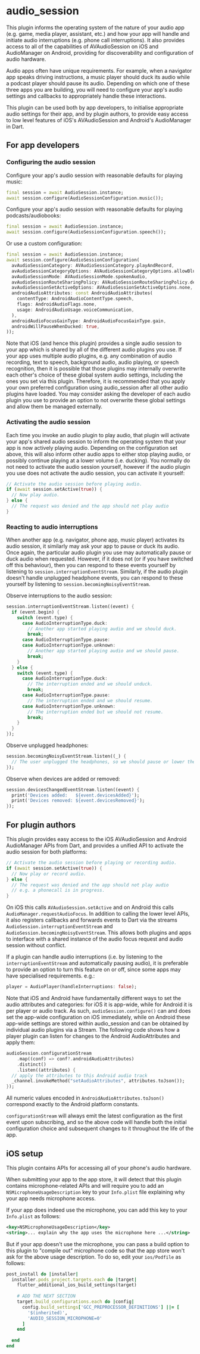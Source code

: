 # audio_session

This plugin informs the operating system of the nature of your audio app (e.g. game, media player, assistant, etc.) and how your app will handle and initiate audio interruptions (e.g. phone call interruptions). It also provides access to all of the capabilities of AVAudioSession on iOS and AudioManager on Android, providing for discoverability and configuration of audio hardware.

Audio apps often have unique requirements. For example, when a navigator app speaks driving instructions, a music player should duck its audio while a podcast player should pause its audio. Depending on which one of these three apps you are building, you will need to configure your app's audio settings and callbacks to appropriately handle these interactions.

This plugin can be used both by app developers, to initialise appropriate audio settings for their app, and by plugin authors, to provide easy access to low level features of iOS's AVAudioSession and Android's AudioManager in Dart.

## For app developers

### Configuring the audio session

Configure your app's audio session with reasonable defaults for playing music:

```dart
final session = await AudioSession.instance;
await session.configure(AudioSessionConfiguration.music());
```

Configure your app's audio session with reasonable defaults for playing podcasts/audiobooks:

```dart
final session = await AudioSession.instance;
await session.configure(AudioSessionConfiguration.speech());
```

Or use a custom configuration:

```dart
final session = await AudioSession.instance;
await session.configure(AudioSessionConfiguration(
  avAudioSessionCategory: AVAudioSessionCategory.playAndRecord,
  avAudioSessionCategoryOptions: AVAudioSessionCategoryOptions.allowBluetooth,
  avAudioSessionMode: AVAudioSessionMode.spokenAudio,
  avAudioSessionRouteSharingPolicy: AVAudioSessionRouteSharingPolicy.defaultPolicy,
  avAudioSessionSetActiveOptions: AVAudioSessionSetActiveOptions.none,
  androidAudioAttributes: const AndroidAudioAttributes(
    contentType: AndroidAudioContentType.speech,
    flags: AndroidAudioFlags.none,
    usage: AndroidAudioUsage.voiceCommunication,
  ),
  androidAudioFocusGainType: AndroidAudioFocusGainType.gain,
  androidWillPauseWhenDucked: true,
));
```

Note that iOS (and hence this plugin) provides a single audio session to your app which is shared by all of the different audio plugins you use. If your app uses multiple audio plugins, e.g. any combination of audio recording, text to speech, background audio, audio playing, or speech recognition, then it is possible that those plugins may internally overwrite each other's choice of these global system audio settings, including the ones you set via this plugin. Therefore, it is recommended that you apply your own preferred configuration using audio_session after all other audio plugins have loaded. You may consider asking the developer of each audio plugin you use to provide an option to not overwrite these global settings and allow them be managed externally.

### Activating the audio session

Each time you invoke an audio plugin to play audio, that plugin will activate your app's shared audio session to inform the operating system that your app is now actively playing audio. Depending on the configuration set above, this will also inform other audio apps to either stop playing audio, or possibly continue playing at a lower volume (i.e. ducking). You normally do not need to activate the audio session yourself, however if the audio plugin you use does not activate the audio session, you can activate it yourself:

```dart
// Activate the audio session before playing audio.
if (await session.setActive(true)) {
  // Now play audio.
} else {
  // The request was denied and the app should not play audio
}
```

### Reacting to audio interruptions

When another app (e.g. navigator, phone app, music player) activates its audio session, it similarly may ask your app to pause or duck its audio. Once again, the particular audio plugin you use may automatically pause or duck audio when requested. However, if it does not (or if you have switched off this behaviour), then you can respond to these events yourself by listening to `session.interruptionEventStream`. Similarly, if the audio plugin doesn't handle unplugged headphone events, you can respond to these yourself by listening to `session.becomingNoisyEventStream`.

Observe interruptions to the audio session:

```dart
session.interruptionEventStream.listen((event) {
  if (event.begin) {
    switch (event.type) {
      case AudioInterruptionType.duck:
        // Another app started playing audio and we should duck.
        break;
      case AudioInterruptionType.pause:
      case AudioInterruptionType.unknown:
        // Another app started playing audio and we should pause.
        break;
    }
  } else {
    switch (event.type) {
      case AudioInterruptionType.duck:
        // The interruption ended and we should unduck.
        break;
      case AudioInterruptionType.pause:
        // The interruption ended and we should resume.
      case AudioInterruptionType.unknown:
        // The interruption ended but we should not resume.
        break;
    }
  }
});
```

Observe unplugged headphones:

```dart
session.becomingNoisyEventStream.listen((_) {
  // The user unplugged the headphones, so we should pause or lower the volume.
});
```

Observe when devices are added or removed:

```dart
session.devicesChangedEventStream.listen((event) {
  print('Devices added:   ${event.devicesAdded}');
  print('Devices removed: ${event.devicesRemoved}');
});
```

## For plugin authors

This plugin provides easy access to the iOS AVAudioSession and Android AudioManager APIs from Dart, and provides a unified API to activate the audio session for both platforms:

```dart
// Activate the audio session before playing or recording audio.
if (await session.setActive(true)) {
  // Now play or record audio.
} else {
  // The request was denied and the app should not play audio
  // e.g. a phonecall is in progress.
}
```

On iOS this calls `AVAudioSession.setActive` and on Android this calls `AudioManager.requestAudioFocus`. In addition to calling the lower level APIs, it also registers callbacks and forwards events to Dart via the streams `AudioSession.interruptionEventStream` and `AudioSession.becomingNoisyEventStream`. This allows both plugins and apps to interface with a shared instance of the audio focus request and audio session without conflict.

If a plugin can handle audio interruptions (i.e. by listening to the `interruptionEventStream` and automatically pausing audio), it is preferable to provide an option to turn this feature on or off, since some apps may have specialised requirements. e.g.:

```dart
player = AudioPlayer(handleInterruptions: false);
```

Note that iOS and Android have fundamentally different ways to set the audio attributes and categories: for iOS it is app-wide, while for Android it is per player or audio track. As such, `audioSession.configure()` can and does set the app-wide configuration on iOS immediately, while on Android these app-wide settings are stored within audio_session and can be obtained by individual audio plugins via a Stream. The following code shows how a player plugin can listen for changes to the Android AudioAttributes and apply them:

```dart
audioSession.configurationStream
    .map((conf) => conf?.androidAudioAttributes)
    .distinct()
    .listen((attributes) {
  // apply the attributes to this Android audio track
  _channel.invokeMethod("setAudioAttributes", attributes.toJson());
});
```

All numeric values encoded in `AndroidAudioAttributes.toJson()` correspond exactly to the Android platform constants.

`configurationStream` will always emit the latest configuration as the first event upon subscribing, and so the above code will handle both the initial configuration choice and subsequent changes to it throughout the life of the app.

## iOS setup

This plugin contains APIs for accessing all of your phone's audio hardware.

When submitting your app to the app store, it will detect that this plugin contains microphone-related APIs and will require you to add an `NSMicrophoneUsageDescription` key to your `Info.plist` file explaining why your app needs microphone access.

If your app does indeed use the microphone, you can add this key to your `Info.plist` as follows:

```xml
<key>NSMicrophoneUsageDescription</key>
<string>... explain why the app uses the microphone here ...</string>
```

But if your app doesn't use the microphone, you can pass a build option to this plugin to "compile out" microphone code so that the app store won't ask for the above usage description. To do so, edit your `ios/Podfile` as follows:

```ruby
post_install do |installer|
  installer.pods_project.targets.each do |target|
    flutter_additional_ios_build_settings(target)
    
    # ADD THE NEXT SECTION
    target.build_configurations.each do |config|
      config.build_settings['GCC_PREPROCESSOR_DEFINITIONS'] ||= [
        '$(inherited)',
        'AUDIO_SESSION_MICROPHONE=0'
      ]
    end
    
  end
end
```
